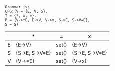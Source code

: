 ```
Grammar is:
CFG:(V = {E, V, S},
T = {*, x, =},
P = {V->*E, E->V, V->x, S->E, S->V=E},
S = S)

```
| | * | = | x |
| - | - | - | - |
| E | {E->V} | set() | {E->V} | 
| S | {S->E, S->V=E} | set() | {S->E, S->V=E} | 
| V | {V->*E} | set() | {V->x} | 
